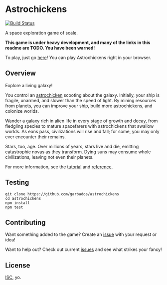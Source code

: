 # Astrochickens

[![Build Status](https://travis-ci.org/garbados/astrochickens.svg?branch=master)](https://travis-ci.org/garbados/astrochickens)

A space exploration game of scale.

**This game is under heavy development, and many of the links in this readme are TODO. You have been warned!**

To play, just go [here][website]! You can play Astrochickens right in your browser.

## Overview

Explore a living galaxy!

You control an [astrochicken](https://en.wikipedia.org/wiki/Astrochicken) scooting about the galaxy. Initially, your ship is fragile, unarmed, and slower than the speed of light. By mining resources from planets, you can improve your ship, build more astrochickens, and colonize worlds.

Wander a galaxy rich in alien life in every stage of growth and decay, from fledgling species to mature spacefarers with astrochickens that swallow worlds. As eons pass, civilizations will rise and fall; for some, you may only ever encounter their remains.

Stars, too, age. Over millions of years, stars live and die, emitting catastrophic novas as they transform. Dying suns may consume whole civilizations, leaving not even their planets.

For more information, see the [tutorial][] and [reference][].

## Testing

	git clone https://github.com/garbados/astrochickens
	cd astrochickens
	npm install
	npm test

## Contributing

Want something added to the game? Create an [issue][issues] with your request or idea!

Want to help out? Check out current [issues][] and see what strikes your fancy!

## License

[ISC][license], yo.

[issues]: https://github.com/garbados/astrochickens/issues
[license]: http://opensource.org/licenses/ISC
[website]: #TODO
[tutorial]: #TODO
[reference]: #TODO
